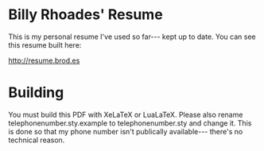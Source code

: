 # Billy Rhoades' Resume

This is my personal resume I've used so far--- kept up to date. You can see this resume built here:

http://resume.brod.es

# Building
You must build this PDF with XeLaTeX or LuaLaTeX. Please also rename telephonenumber.sty.example to telephonenumber.sty and change it. This is done so that my phone number isn't publically available--- there's no technical reason.
